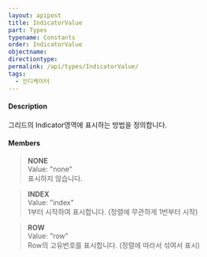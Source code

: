 ```yaml
---
layout: apipost
title: IndicatorValue
part: Types
typename: Constants
order: IndicatorValue
objectname: 
directiontype: 
permalink: /api/types/IndicatorValue/
tags:
  - 인디케이터
---
```


#### Description

그리드의 Indicator영역에 표시하는 방법을 정의합니다.

#### Members

> **NONE**    
> Value: "none"    
> 표시하지 않습니다.                                          

> **INDEX**  
> Value: "index"   
> 1부터 시작하여 표시합니다. (정렬에 무관하게 1번부터 시작) 

> **ROW**     
> Value: "row"    
> Row의 고유번호를 표시합니다. (정렬에 따라서 섞여서 표시)  

